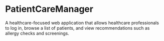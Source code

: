 # PatientCareManager
A healthcare-focused web application that allows healthcare professionals to log in, browse a list of patients, and view recommendations such as allergy checks and screenings.
